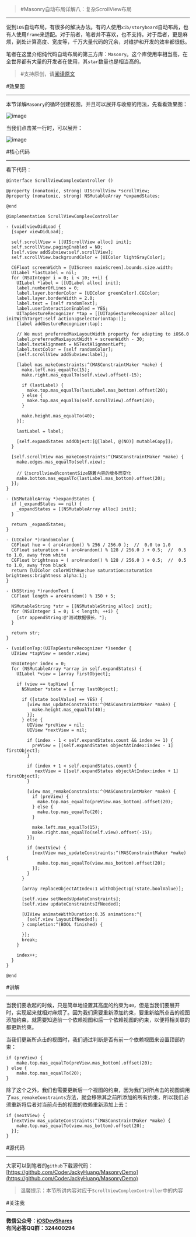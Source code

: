 >#Masonry自动布局详解八：复杂ScrollView布局

---
说到`iOS`自动布局，有很多的解决办法。有的人使用`xib/storyboard`自动布局，也有人使用`frame`来适配。对于前者，笔者并不喜欢，也不支持。对于后者，更是麻烦，到处计算高度、宽度等，千万大量代码的冗余，对维护和开发的效率都很低。

笔者在这里介绍纯代码自动布局的第三方库：`Masonry`。这个库使用率相当高，在全世界都有大量的开发者在使用，其`star`数量也是相当高的。

>#支持原创，请[阅读原文](http://www.henishuo.com/masonry-complex-scrollview-layout/)

#效果图

---
本节详解`Masonry`的循环创建视图，并且可以展开与收缩的用法，先看看效果图：

![image](http://www.henishuo.com/wp-content/uploads/2015/11/4A4268AF-B930-43EE-8FE2-9EC05F975F59.jpg)

当我们点击某一行时，可以展开：

![image](http://www.henishuo.com/wp-content/uploads/2015/11/D036FB39-C202-46EE-BC14-C03D254B0622.jpg)

#核心代码

---

看下代码：

```
@interface ScrollViewComplexController ()

@property (nonatomic, strong) UIScrollView *scrollView;
@property (nonatomic, strong) NSMutableArray *expandStates;

@end

@implementation ScrollViewComplexController

- (void)viewDidLoad {
  [super viewDidLoad];
 
  self.scrollView = [[UIScrollView alloc] init];
  self.scrollView.pagingEnabled = NO;
  [self.view addSubview:self.scrollView];
  self.scrollView.backgroundColor = [UIColor lightGrayColor];
  
  CGFloat screenWidth = [UIScreen mainScreen].bounds.size.width;
  UILabel *lastLabel = nil;
  for (NSUInteger i = 0; i < 10; ++i) {
    UILabel *label = [[UILabel alloc] init];
    label.numberOfLines = 0;
    label.layer.borderColor = [UIColor greenColor].CGColor;
    label.layer.borderWidth = 2.0;
    label.text = [self randomText];
    label.userInteractionEnabled = YES;
    UITapGestureRecognizer *tap = [[UITapGestureRecognizer alloc] initWithTarget:self action:@selector(onTap:)];
    [label addGestureRecognizer:tap];
    
    // We must preferredMaxLayoutWidth property for adapting to iOS6.0
    label.preferredMaxLayoutWidth = screenWidth - 30;
    label.textAlignment = NSTextAlignmentLeft;
    label.textColor = [self randomColor];
    [self.scrollView addSubview:label];
    
    [label mas_makeConstraints:^(MASConstraintMaker *make) {
      make.left.mas_equalTo(15);
      make.right.mas_equalTo(self.view).offset(-15);
      
      if (lastLabel) {
        make.top.mas_equalTo(lastLabel.mas_bottom).offset(20);
      } else {
        make.top.mas_equalTo(self.scrollView).offset(20);
      }
      
      make.height.mas_equalTo(40);
    }];
    
    lastLabel = label;
    
    [self.expandStates addObject:[@[label, @(NO)] mutableCopy]];
  }
  
  [self.scrollView mas_makeConstraints:^(MASConstraintMaker *make) {
    make.edges.mas_equalTo(self.view);
    
    // 让scrollview的contentSize随着内容的增多而变化
    make.bottom.mas_equalTo(lastLabel.mas_bottom).offset(20);
  }];
}

- (NSMutableArray *)expandStates {
  if (_expandStates == nil) {
    _expandStates = [[NSMutableArray alloc] init];
  }
  
  return _expandStates;
}

- (UIColor *)randomColor {
  CGFloat hue = ( arc4random() % 256 / 256.0 );  //  0.0 to 1.0
  CGFloat saturation = ( arc4random() % 128 / 256.0 ) + 0.5;  //  0.5 to 1.0, away from white
  CGFloat brightness = ( arc4random() % 128 / 256.0 ) + 0.5;  //  0.5 to 1.0, away from black
  return [UIColor colorWithHue:hue saturation:saturation brightness:brightness alpha:1];
}

- (NSString *)randomText {
  CGFloat length = arc4random() % 150 + 5;
  
  NSMutableString *str = [[NSMutableString alloc] init];
  for (NSUInteger i = 0; i < length; ++i) {
    [str appendString:@"测试数据很长，"];
  }
  
  return str;
}

- (void)onTap:(UITapGestureRecognizer *)sender {
  UIView *tapView = sender.view;
  
  NSUInteger index = 0;
  for (NSMutableArray *array in self.expandStates) {
    UILabel *view = [array firstObject];
    
    if (view == tapView) {
      NSNumber *state = [array lastObject];
      
      if ([state boolValue] == YES) {
        [view mas_updateConstraints:^(MASConstraintMaker *make) {
          make.height.mas_equalTo(40);
        }];
      } else {
        UIView *preView = nil;
        UIView *nextView = nil;
        
        if (index - 1 < self.expandStates.count && index >= 1) {
          preView = [[self.expandStates objectAtIndex:index - 1] firstObject];
        }
        
        if (index + 1 < self.expandStates.count) {
           nextView = [[self.expandStates objectAtIndex:index + 1] firstObject];
        }

        [view mas_remakeConstraints:^(MASConstraintMaker *make) {
          if (preView) {
            make.top.mas_equalTo(preView.mas_bottom).offset(20);
          } else {
            make.top.mas_equalTo(20);
          }
          
          make.left.mas_equalTo(15);
          make.right.mas_equalTo(self.view).offset(-15);
        }];
        
        if (nextView) {
          [nextView mas_updateConstraints:^(MASConstraintMaker *make) {
            make.top.mas_equalTo(view.mas_bottom).offset(20);
          }];
        }
      }
      
      [array replaceObjectAtIndex:1 withObject:@(!state.boolValue)];
      
      [self.view setNeedsUpdateConstraints];
      [self.view updateConstraintsIfNeeded];

      [UIView animateWithDuration:0.35 animations:^{
        [self.view layoutIfNeeded];
      } completion:^(BOOL finished) {

      }];
      break;
    }
    
    index++;
  }
}

@end
```

#讲解

---
当我们要收起的时候，只是简单地设置其高度的约束为`40`，但是当我们要展开时，实现起来就相对麻烦了。因为我们需要重新添加约束，要重新给所点击的视图添加约束，就需要知道前一个依赖视图和后一个依赖视图的约束，以便将相关联的都更新约束。

当我们更新所点击的视图时，我们通过判断是否有前一个依赖视图来设置顶部约束：

```
if (preView) {
    make.top.mas_equalTo(preView.mas_bottom).offset(20);
} else {
    make.top.mas_equalTo(20);
}
```

除了这个之外，我们也需要更新后一个视图的约束，因为我们对所点击的视图调用了`mas_remakeConstraints`方法，就会移除其之前所添加的所有约束，所以我们必须重新将后者对当前点击的视图的依赖重新添加上去：

```
if (nextView) {
  [nextView mas_updateConstraints:^(MASConstraintMaker *make) {
    make.top.mas_equalTo(view.mas_bottom).offset(20);
  }];
}
```

#源代码

---
大家可以到笔者的`github`下载源代码：[https://github.com/CoderJackyHuang/MasonryDemo](https://github.com/CoderJackyHuang/MasonryDemo)

> 温馨提示：本节所讲内容对应于`ScrollViewComplexController`中的内容

#关注我

---
**微信公众号：[iOSDevShares]()**<br>
**有问必答QQ群：324400294**
